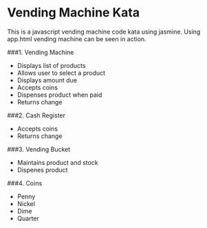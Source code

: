 # Vending Machine Kata

This is a javascript vending machine code kata using jasmine. Using app.html vending machine can be seen in action.

###1. Vending Machine
* Displays list of products
* Allows user to select a product
* Displays amount due
* Accepts coins
* Dispenses product when paid
* Returns change

###2. Cash Register
* Accepts coins
* Returns change

###3. Vending Bucket
* Maintains product and stock
* Dispenes product

###4. Coins
* Penny
* Nickel
* Dime
* Quarter



